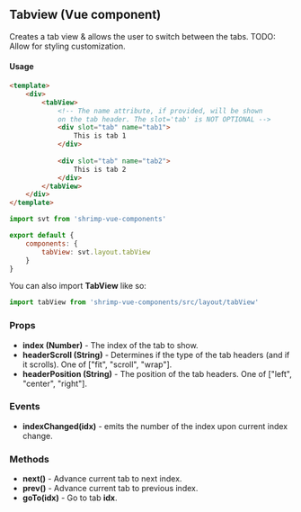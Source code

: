 ## Tabview (Vue component)

Creates a tab view & allows the user to switch between the tabs. TODO: Allow for styling customization.

#### Usage
```html
<template>
	<div>
		<tabView>
			<!-- The name attribute, if provided, will be shown 
			on the tab header. The slot='tab' is NOT OPTIONAL -->
			<div slot="tab" name="tab1">
				This is tab 1
			</div>
			
			<div slot="tab" name="tab2">
				This is tab 2
			</div>
		</tabView>
	</div>
</template>
```

```javascript
import svt from 'shrimp-vue-components'

export default {
	components: {
		tabView: svt.layout.tabView
	}
}


```

You can also import **TabView** like so:
```javascript
import tabView from 'shrimp-vue-components/src/layout/tabView'
```

### Props
- **index (Number)** - The index of the tab to show.
- **headerScroll (String)** - Determines if the type of the tab headers (and if it scrolls). One of ["fit", "scroll", "wrap"].
- **headerPosition (String)** - The position of the tab headers. One of ["left", "center", "right"].



### Events
- **indexChanged(idx)** - emits the number of the index upon current index change.

### Methods
- **next()** - Advance current tab to next index.
- **prev()** - Advance current tab to previous index.
- **goTo(idx)** - Go to tab **idx**.